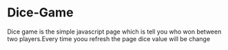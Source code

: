 # Dice-Game
Dice game is the simple javascript page which is tell you who won between two players.Every time yoou refresh the page dice value will be change
